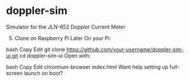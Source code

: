 # doppler-sim
Simulator for the JLN-652 Doppler Current Meter



 5. Clone on Raspberry Pi Later
On your Pi:

bash
Copy
Edit
git clone https://github.com/your-username/doppler-sim-ui.git
cd doppler-sim-ui
Open with:

bash
Copy
Edit
chromium-browser index.html
Want help setting up full-screen launch on boot?